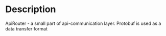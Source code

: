 # Description 

ApiRouter - a small part of api-communication layer. Protobuf is used as a data transfer format
